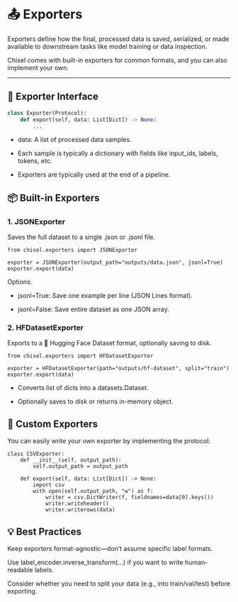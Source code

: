 # 📤 Exporters

Exporters define how the final, processed data is saved, serialized, or made available to downstream tasks like model training or data inspection.

Chisel comes with built-in exporters for common formats, and you can also implement your own.

---

## 🧩 Exporter Interface

```python
class Exporter(Protocol):
    def export(self, data: List[Dict]) -> None:
        ...
```

- data: A list of processed data samples.

- Each sample is typically a dictionary with fields like input_ids, labels, tokens, etc.

- Exporters are typically used at the end of a pipeline.



## 📦 Built-in Exporters

### 1. JSONExporter
Saves the full dataset to a single .json or .jsonl file.

```
from chisel.exporters import JSONExporter

exporter = JSONExporter(output_path="outputs/data.json", jsonl=True)
exporter.export(data)
```

Options:

- jsonl=True: Save one example per line (JSON Lines format).

- jsonl=False: Save entire dataset as one JSON array.

### 2. HFDatasetExporter
Exports to a 🤗 Hugging Face Dataset format, optionally saving to disk.

```
from chisel.exporters import HFDatasetExporter

exporter = HFDatasetExporter(path="outputs/hf-dataset", split="train")
exporter.export(data)
```

- Converts list of dicts into a datasets.Dataset.

- Optionally saves to disk or returns in-memory object.

## 🧠 Custom Exporters
You can easily write your own exporter by implementing the protocol:

```
class CSVExporter:
    def __init__(self, output_path):
        self.output_path = output_path

    def export(self, data: List[Dict]) -> None:
        import csv
        with open(self.output_path, "w") as f:
            writer = csv.DictWriter(f, fieldnames=data[0].keys())
            writer.writeheader()
            writer.writerows(data)
```

## 💡 Best Practices
Keep exporters format-agnostic—don’t assume specific label formats.

Use label_encoder.inverse_transform(...) if you want to write human-readable labels.

Consider whether you need to split your data (e.g., into train/val/test) before exporting.